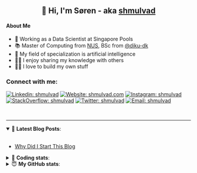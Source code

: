 <h2 align="center">
	👋 Hi, I'm Søren - aka <a href="https://shmulvad.com">shmulvad</a>
</h2>

#### About Me
- 🤖 Working as a Data Scientist at Singapore Pools
- 📚 Master of Computing from [NUS], BSc from [@diku-dk]
- 🧠 My field of specialization is artificial intelligence
- 👨‍🏫 I enjoy sharing my knowledge with others
- 👨‍💻 I love to build my own stuff

### Connect with me:

[![Linkedin: shmulvad](https://img.shields.io/badge/shmulvad-blue?style=flat&logo=Linkedin&logoColor=white)][linkedin]
[![Website: shmulvad.com](https://img.shields.io/badge/shmulvad.com-47CCCC?&style=flat&logo=Google-Chrome&logoColor=white)][website]
[![Instagram: shmulvad](https://img.shields.io/badge/-@shmulvad-purple?style=flat&logo=Instagram&logoColor=white)][instagram]
[![StackOverflow: shmulvad](https://img.shields.io/badge/shmulvad-FE7A16?style=flat&logo=stack-overflow&logoColor=white)][stackOverflow]
[![Twitter: shmulvad](https://img.shields.io/badge/@shmulvad-1ca0f1?style=flat&logo=twitter&logoColor=white)][twitter]
[![Email: shmulvad](https://img.shields.io/badge/shmulvad-D14836?style=flat&logo=gmail&logoColor=white)][mail]

<br />

---

<details open>
 <summary>📕 <b>Latest Blog Posts</b>: </summary>

<br>

<!-- BLOG-POST-LIST:START -->
- [Why Did I Start This Blog](https://shmulvad.com/blog/why-did-start-this-blog)
<!-- BLOG-POST-LIST:END -->

</details>

<!-- --- -->

<details>
 <summary>🤖 <b>Coding stats</b>: </summary>

<br>

NOTE: Doesn't track coding at work or work done in environments such as Jupyter Notebooks.

<!--START_SECTION:waka-->
![Code Time](http://img.shields.io/badge/Code%20Time-2%2C170%20hrs%203%20mins-blue)

**I'm a Night 🦉** 

```text
🌞 Morning                440 commits         ██░░░░░░░░░░░░░░░░░░░░░░░   08.96 % 
🌆 Daytime                1280 commits        ███████░░░░░░░░░░░░░░░░░░   26.06 % 
🌃 Evening                2023 commits        ██████████░░░░░░░░░░░░░░░   41.18 % 
🌙 Night                  1169 commits        ██████░░░░░░░░░░░░░░░░░░░   23.80 % 
```


📊 **This Week I Spent My Time On** 

```text
💬 Programming Languages: 
Python                   5 hrs 26 mins       ████████████░░░░░░░░░░░░░   49.61 % 
Text                     1 hr 41 mins        ████░░░░░░░░░░░░░░░░░░░░░   15.46 % 
TypeScript               1 hr 38 mins        ████░░░░░░░░░░░░░░░░░░░░░   14.90 % 
Other                    58 mins             ██░░░░░░░░░░░░░░░░░░░░░░░   08.86 % 
GDScript3                51 mins             ██░░░░░░░░░░░░░░░░░░░░░░░   07.77 % 

🔥 Editors: 
VS Code                  8 hrs 21 mins       ███████████████████░░░░░░   76.25 % 
Sublime Text             1 hr 38 mins        ████░░░░░░░░░░░░░░░░░░░░░   14.94 % 
Zsh                      57 mins             ██░░░░░░░░░░░░░░░░░░░░░░░   08.81 % 

🐱‍💻 Projects: 
sppl-chatbot             5 hrs 1 min         ███████████░░░░░░░░░░░░░░   45.86 % 
Unknown Project          1 hr 38 mins        ████░░░░░░░░░░░░░░░░░░░░░   14.94 % 
findsmiley.dk            1 hr 15 mins        ███░░░░░░░░░░░░░░░░░░░░░░   11.44 % 
company-scrapers         1 hr 10 mins        ███░░░░░░░░░░░░░░░░░░░░░░   10.65 % 
overvaagning-admin       48 mins             ██░░░░░░░░░░░░░░░░░░░░░░░   07.38 % 
```


 Last Updated on 01/10/2023 18:40:00 UTC
<!--END_SECTION:waka-->

</details>

<!-- --- -->

<details>
 <summary>😇 <b>My GitHub stats</b>: </summary>

<br>

<img align="left" alt="shmulvad's Github Stats" src="https://github-readme-stats.vercel.app/api?username=shmulvad&show_icons=true&hide_border=true" />

</details>



[website]: https://shmulvad.com
[twitter]: https://twitter.com/shmulvad
[linkedin]: https://linkedin.com/in/shmulvad
[instagram]: https://instagram.com/shmulvad
[stackOverflow]: https://stackoverflow.com/users/9248793/shmulvad
[mail]: mailto:shmulvad@gmail.com
[@diku-dk]: https://github.com/diku-dk
[github]: https://github.com/shmulvad
[NUS]: https://www.nus.edu.sg